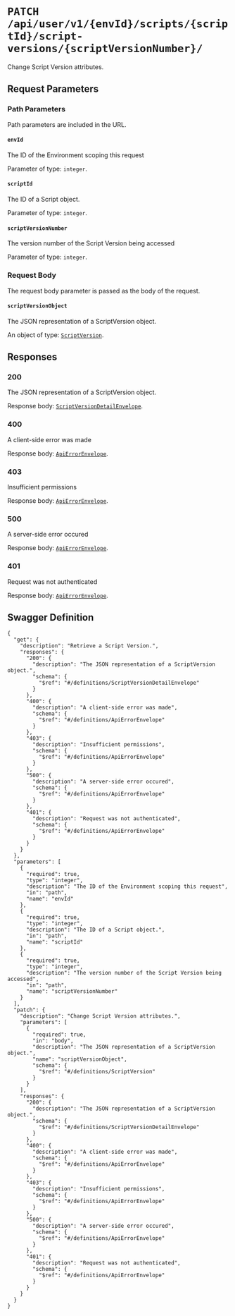 # `PATCH /api/user/v1/{envId}/scripts/{scriptId}/script-versions/{scriptVersionNumber}/` #

Change Script Version attributes.

## Request Parameters #

### Path Parameters ###

Path parameters are included in the URL.

#### `envId` ####

The ID of the Environment scoping this request

Parameter of type: `integer`.


#### `scriptId` ####

The ID of a Script object.

Parameter of type: `integer`.


#### `scriptVersionNumber` ####

The version number of the Script Version being accessed

Parameter of type: `integer`.







### Request Body ###

The request body parameter is passed as the body of the request.

#### `scriptVersionObject` ####

The JSON representation of a ScriptVersion object.


An object of type: [`ScriptVersion`](./../../../../../../../../../definitions/ScriptVersion.mkd).





## Responses ##


### 200 ###

The JSON representation of a ScriptVersion object.

Response body: [`ScriptVersionDetailEnvelope`](./../../../../../../../../../definitions/ScriptVersionDetailEnvelope.mkd).


### 400 ###

A client-side error was made

Response body: [`ApiErrorEnvelope`](./../../../../../../../../../definitions/ApiErrorEnvelope.mkd).


### 403 ###

Insufficient permissions

Response body: [`ApiErrorEnvelope`](./../../../../../../../../../definitions/ApiErrorEnvelope.mkd).


### 500 ###

A server-side error occured

Response body: [`ApiErrorEnvelope`](./../../../../../../../../../definitions/ApiErrorEnvelope.mkd).


### 401 ###

Request was not authenticated

Response body: [`ApiErrorEnvelope`](./../../../../../../../../../definitions/ApiErrorEnvelope.mkd).




## Swagger Definition ##

    {
      "get": {
        "description": "Retrieve a Script Version.", 
        "responses": {
          "200": {
            "description": "The JSON representation of a ScriptVersion object.", 
            "schema": {
              "$ref": "#/definitions/ScriptVersionDetailEnvelope"
            }
          }, 
          "400": {
            "description": "A client-side error was made", 
            "schema": {
              "$ref": "#/definitions/ApiErrorEnvelope"
            }
          }, 
          "403": {
            "description": "Insufficient permissions", 
            "schema": {
              "$ref": "#/definitions/ApiErrorEnvelope"
            }
          }, 
          "500": {
            "description": "A server-side error occured", 
            "schema": {
              "$ref": "#/definitions/ApiErrorEnvelope"
            }
          }, 
          "401": {
            "description": "Request was not authenticated", 
            "schema": {
              "$ref": "#/definitions/ApiErrorEnvelope"
            }
          }
        }
      }, 
      "parameters": [
        {
          "required": true, 
          "type": "integer", 
          "description": "The ID of the Environment scoping this request", 
          "in": "path", 
          "name": "envId"
        }, 
        {
          "required": true, 
          "type": "integer", 
          "description": "The ID of a Script object.", 
          "in": "path", 
          "name": "scriptId"
        }, 
        {
          "required": true, 
          "type": "integer", 
          "description": "The version number of the Script Version being accessed", 
          "in": "path", 
          "name": "scriptVersionNumber"
        }
      ], 
      "patch": {
        "description": "Change Script Version attributes.", 
        "parameters": [
          {
            "required": true, 
            "in": "body", 
            "description": "The JSON representation of a ScriptVersion object.", 
            "name": "scriptVersionObject", 
            "schema": {
              "$ref": "#/definitions/ScriptVersion"
            }
          }
        ], 
        "responses": {
          "200": {
            "description": "The JSON representation of a ScriptVersion object.", 
            "schema": {
              "$ref": "#/definitions/ScriptVersionDetailEnvelope"
            }
          }, 
          "400": {
            "description": "A client-side error was made", 
            "schema": {
              "$ref": "#/definitions/ApiErrorEnvelope"
            }
          }, 
          "403": {
            "description": "Insufficient permissions", 
            "schema": {
              "$ref": "#/definitions/ApiErrorEnvelope"
            }
          }, 
          "500": {
            "description": "A server-side error occured", 
            "schema": {
              "$ref": "#/definitions/ApiErrorEnvelope"
            }
          }, 
          "401": {
            "description": "Request was not authenticated", 
            "schema": {
              "$ref": "#/definitions/ApiErrorEnvelope"
            }
          }
        }
      }
    }